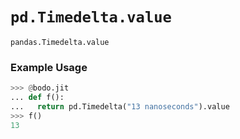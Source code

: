 # `pd.Timedelta.value`
                          

`pandas.Timedelta.value`

### Example Usage
```py
>>> @bodo.jit
... def f():
...   return pd.Timedelta("13 nanoseconds").value
>>> f()
13
```

